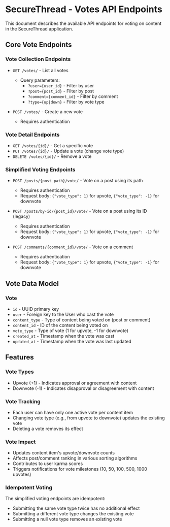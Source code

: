 # SecureThread - Votes API Endpoints

This document describes the available API endpoints for voting on content in the SecureThread application.

## Core Vote Endpoints

### Vote Collection Endpoints

- `GET /votes/` - List all votes
  - Query parameters:
    - `?user={user_id}` - Filter by user
    - `?post={post_id}` - Filter by post
    - `?comment={comment_id}` - Filter by comment
    - `?type={up|down}` - Filter by vote type

- `POST /votes/` - Create a new vote
  - Requires authentication

### Vote Detail Endpoints

- `GET /votes/{id}/` - Get a specific vote
- `PUT /votes/{id}/` - Update a vote (change vote type)
- `DELETE /votes/{id}/` - Remove a vote

### Simplified Voting Endpoints

- `POST /posts/{post_path}/vote/` - Vote on a post using its path
  - Requires authentication
  - Request body: `{"vote_type": 1}` for upvote, `{"vote_type": -1}` for downvote

- `POST /posts/by-id/{post_id}/vote/` - Vote on a post using its ID (legacy)
  - Requires authentication
  - Request body: `{"vote_type": 1}` for upvote, `{"vote_type": -1}` for downvote

- `POST /comments/{comment_id}/vote/` - Vote on a comment
  - Requires authentication
  - Request body: `{"vote_type": 1}` for upvote, `{"vote_type": -1}` for downvote

## Vote Data Model

### Vote
- `id` - UUID primary key
- `user` - Foreign key to the User who cast the vote
- `content_type` - Type of content being voted on (post or comment)
- `content_id` - ID of the content being voted on
- `vote_type` - Type of vote (1 for upvote, -1 for downvote)
- `created_at` - Timestamp when the vote was cast
- `updated_at` - Timestamp when the vote was last updated

## Features

### Vote Types
- Upvote (+1) - Indicates approval or agreement with content
- Downvote (-1) - Indicates disapproval or disagreement with content

### Vote Tracking
- Each user can have only one active vote per content item
- Changing vote type (e.g., from upvote to downvote) updates the existing vote
- Deleting a vote removes its effect

### Vote Impact
- Updates content item's upvote/downvote counts
- Affects post/comment ranking in various sorting algorithms
- Contributes to user karma scores
- Triggers notifications for vote milestones (10, 50, 100, 500, 1000 upvotes)

### Idempotent Voting
The simplified voting endpoints are idempotent:
- Submitting the same vote type twice has no additional effect
- Submitting a different vote type changes the existing vote
- Submitting a null vote type removes an existing vote 